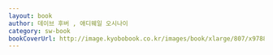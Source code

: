 ```yaml
---
layout: book
author: 데이브 후버 , 애디웨일 오시나이
category: sw-book
bookCoverUrl: http://image.kyobobook.co.kr/images/book/xlarge/807/x9788991268807.jpg
---
```

